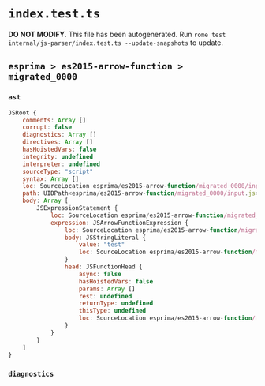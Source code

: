 # `index.test.ts`

**DO NOT MODIFY**. This file has been autogenerated. Run `rome test internal/js-parser/index.test.ts --update-snapshots` to update.

## `esprima > es2015-arrow-function > migrated_0000`

### `ast`

```javascript
JSRoot {
	comments: Array []
	corrupt: false
	diagnostics: Array []
	directives: Array []
	hasHoistedVars: false
	integrity: undefined
	interpreter: undefined
	sourceType: "script"
	syntax: Array []
	loc: SourceLocation esprima/es2015-arrow-function/migrated_0000/input.js 1:0-2:0
	path: UIDPath<esprima/es2015-arrow-function/migrated_0000/input.js>
	body: Array [
		JSExpressionStatement {
			loc: SourceLocation esprima/es2015-arrow-function/migrated_0000/input.js 1:0-1:12
			expression: JSArrowFunctionExpression {
				loc: SourceLocation esprima/es2015-arrow-function/migrated_0000/input.js 1:0-1:12
				body: JSStringLiteral {
					value: "test"
					loc: SourceLocation esprima/es2015-arrow-function/migrated_0000/input.js 1:6-1:12
				}
				head: JSFunctionHead {
					async: false
					hasHoistedVars: false
					params: Array []
					rest: undefined
					returnType: undefined
					thisType: undefined
					loc: SourceLocation esprima/es2015-arrow-function/migrated_0000/input.js 1:0-1:5
				}
			}
		}
	]
}
```

### `diagnostics`

```

```
